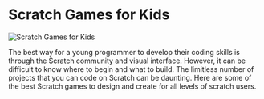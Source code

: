 # Scratch Games for Kids

![Scratch Games for Kids](https://www.codewizardshq.com/wp-content/uploads/2021/02/Scratch-games-social-banner.jpg)

The best way for a young programmer to develop their coding skills is through the Scratch community and visual interface. However, it can be difficult to know where to begin and what to build. The limitless number of projects that you can code on Scratch can be daunting. Here are some of the best Scratch games to design and create for all levels of scratch users.
